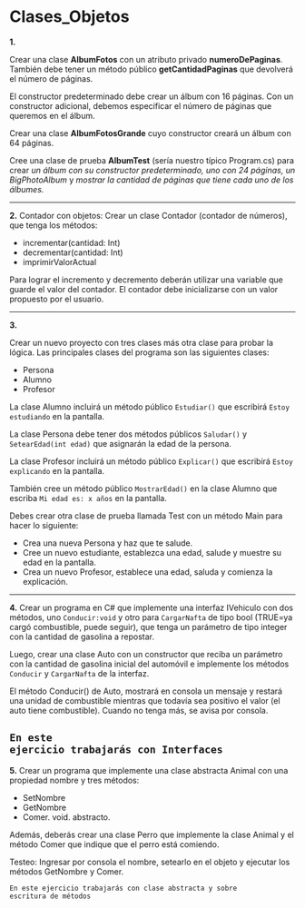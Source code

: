 # Clases_Objetos

**1.** 

Crear una clase **AlbumFotos** con un atributo privado **numeroDePaginas**.
También debe tener un método público **getCantidadPaginas** que devolverá el número de páginas.

El constructor predeterminado debe crear un álbum con 16 páginas. 
Con un constructor adicional, debemos especificar el número de páginas que queremos en el álbum.

Crear una clase **AlbumFotosGrande** cuyo constructor creará un álbum con 64 páginas.

Cree una clase de prueba **AlbumTest** (sería nuestro típico Program.cs) para crear *un álbum con su constructor predeterminado, uno con 24 páginas, un BigPhotoAlbum* y *mostrar la cantidad de páginas que tiene cada uno de los álbumes.*


---------------------

**2.**
Contador con objetos: 
Crear un clase Contador (contador de números), que tenga los métodos:

- incrementar(cantidad: Int)
- decrementar(cantidad: Int) 
- imprimirValorActual

Para lograr el incremento y decremento deberán utilizar una variable que guarde el valor del contador. 
El contador debe inicializarse con un valor propuesto por el usuario.

---------------------

**3.**

Crear un nuevo proyecto con tres clases más otra clase para probar la lógica. Las principales clases del programa son las siguientes clases:

-   Persona
-   Alumno
-   Profesor

La clase Alumno incluirá un método público `Estudiar()` que escribirá `Estoy estudiando` en la pantalla.

La clase Persona debe tener dos métodos públicos `Saludar()` y `SetearEdad(int edad)` que asignarán la edad de la persona.

La clase Profesor incluirá un método público `Explicar()` que escribirá `Estoy explicando` en la pantalla.

También cree un método público `MostrarEdad()` en la clase Alumno que escriba `Mi edad es: x años` en la pantalla.

Debes crear otra clase de prueba llamada Test con un método Main para hacer lo siguiente:

- Crea una nueva Persona y haz que te salude.
- Cree un nuevo estudiante, establezca una edad, salude y muestre su edad en la pantalla.
- Crea un nuevo Profesor, establece una edad, saluda y comienza la explicación.

---------------------

**4.**
Crear un programa en C# que implemente una interfaz IVehiculo con dos métodos, uno `Conducir:void` y otro para `CargarNafta` de tipo bool (TRUE=ya cargó combustible, puede seguir), que tenga un parámetro de tipo integer con la cantidad de gasolina a repostar. 

Luego, crear una clase Auto con un constructor que reciba un parámetro con la cantidad de gasolina inicial del automóvil e implemente los métodos  `Conducir`  y  `CargarNafta` de la interfaz.

El método Conducir() de Auto, mostrará en consola un mensaje y restará una unidad de combustible mientras que todavía sea positivo el valor (el auto tiene combustible). Cuando no tenga más, se avisa por consola.

<code>En este ejercicio trabajarás con Interfaces</code>
---------------------


**5.**
Crear un programa que implemente una clase abstracta Animal con una propiedad nombre y tres métodos:

- SetNombre
- GetNombre
- Comer. void. abstracto.

Además, deberás crear una clase Perro que implemente la clase Animal y el método Comer que indique que el perro está comiendo. 

Testeo:
Ingresar por consola el nombre, setearlo en el objeto y ejecutar los métodos GetNombre y Comer.

<code>En este ejercicio trabajarás con clase abstracta y sobre escritura de métodos</code>
